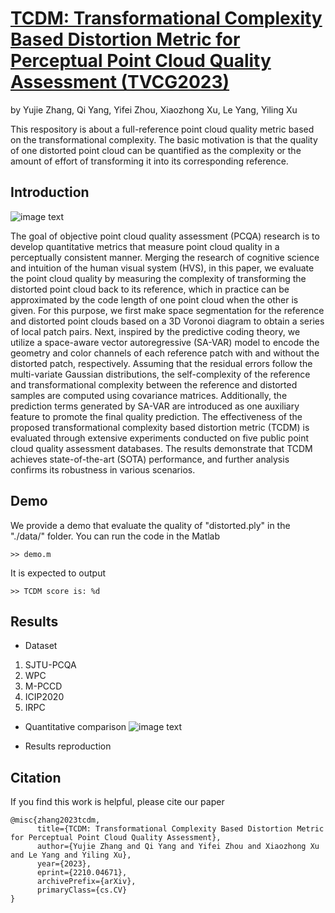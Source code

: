# [TCDM: Transformational Complexity Based Distortion Metric for Perceptual Point Cloud Quality Assessment (TVCG2023)](https://arxiv.org/abs/2210.04671)
by Yujie Zhang, Qi Yang, Yifei Zhou, Xiaozhong Xu, Le Yang, Yiling Xu

This respository is about a full-reference point cloud quality metric based on the transformational complexity. The basic motivation is that the quality of one distorted point cloud can be quantified as the complexity or the amount of effort of transforming it into its corresponding reference.

## Introduction
![image text](https://github.com/zyj1318053/TCDM/blob/main/fig/Framework.png)

The goal of objective point cloud quality assessment (PCQA) research is to develop quantitative metrics that measure point cloud quality in a perceptually consistent manner. Merging the research of cognitive science and intuition of the human visual system (HVS), in this paper, we evaluate the point cloud quality by measuring the complexity of transforming the distorted point cloud back to its reference, which in practice can be approximated by the code length of one point cloud when the other is given. For this purpose, we first make space segmentation for the reference and distorted point clouds based on a 3D Voronoi diagram to obtain a series of local patch pairs. Next, inspired by the predictive coding theory, we utilize a space-aware vector autoregressive (SA-VAR) model to encode the geometry and color channels of each reference patch with and without the distorted patch, respectively. Assuming that the residual errors follow the multi-variate Gaussian distributions, the self-complexity of the reference and transformational complexity between the reference and distorted samples are computed using covariance matrices. Additionally, the prediction terms generated by SA-VAR are introduced as one auxiliary feature to promote the final quality prediction. The effectiveness of the proposed transformational complexity based distortion metric (TCDM) is evaluated through extensive experiments conducted on five public point cloud quality assessment databases. The results demonstrate that TCDM achieves state-of-the-art (SOTA) performance, and further analysis confirms its robustness in various scenarios. 
## Demo
We provide a demo that evaluate the quality of "distorted.ply" in the "./data/" folder. You can run the code in the Matlab
```
>> demo.m
```
It is expected to output
```
>> TCDM score is: %d
```

## Results
- Dataset
1. SJTU-PCQA
2. WPC
3. M-PCCD
4. ICIP2020
5. IRPC

- Quantitative comparison
![image text](https://github.com/zyj1318053/TCDM/blob/main/fig/table.png)


- Results reproduction

## Citation
If you find this work is helpful, please cite our paper
```
@misc{zhang2023tcdm,
      title={TCDM: Transformational Complexity Based Distortion Metric for Perceptual Point Cloud Quality Assessment}, 
      author={Yujie Zhang and Qi Yang and Yifei Zhou and Xiaozhong Xu and Le Yang and Yiling Xu},
      year={2023},
      eprint={2210.04671},
      archivePrefix={arXiv},
      primaryClass={cs.CV}
}
```
